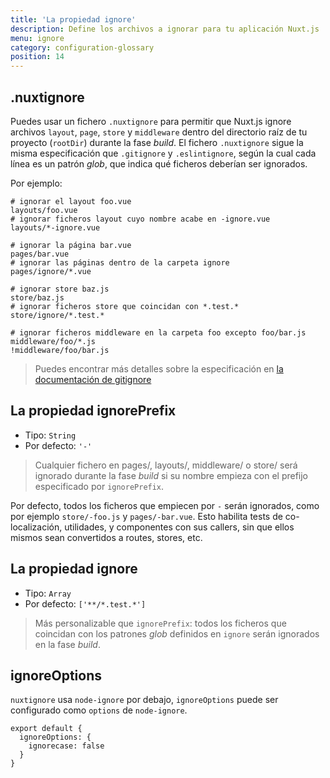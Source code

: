 ```yaml
---
title: 'La propiedad ignore'
description: Define los archivos a ignorar para tu aplicación Nuxt.js
menu: ignore
category: configuration-glossary
position: 14
---
```


## .nuxtignore

Puedes usar un fichero `.nuxtignore` para permitir que Nuxt.js ignore archivos `layout`, `page`, `store` y `middleware` dentro del directorio raíz de tu proyecto (`rootDir`) durante la fase _build_. El fichero `.nuxtignore` sigue la misma especificación que `.gitignore` y `.eslintignore`, según la cual cada línea es un patrón _glob_, que indica qué ficheros deberían ser ignorados.

Por ejemplo:

```
# ignorar el layout foo.vue
layouts/foo.vue
# ignorar ficheros layout cuyo nombre acabe en -ignore.vue
layouts/*-ignore.vue

# ignorar la página bar.vue
pages/bar.vue
# ignorar las páginas dentro de la carpeta ignore
pages/ignore/*.vue

# ignorar store baz.js
store/baz.js
# ignorar ficheros store que coincidan con *.test.*
store/ignore/*.test.*

# ignorar ficheros middleware en la carpeta foo excepto foo/bar.js
middleware/foo/*.js
!middleware/foo/bar.js
```

> Puedes encontrar más detalles sobre la especificación en [la documentación de gitignore](https://git-scm.com/docs/gitignore)

## La propiedad ignorePrefix

- Tipo: `String`
- Por defecto: `'-'`

> Cualquier fichero en pages/, layouts/, middleware/ o store/ será ignorado durante la fase _build_ si su nombre empieza con el prefijo especificado por `ignorePrefix`.

Por defecto, todos los ficheros que empiecen por `-` serán ignorados, como por ejemplo `store/-foo.js` y `pages/-bar.vue`. Esto habilita tests de co-localización, utilidades, y componentes con sus callers, sin que ellos mismos sean convertidos a routes, stores, etc.

## La propiedad ignore

- Tipo: `Array`
- Por defecto: `['**/*.test.*']`

> Más personalizable que `ignorePrefix`: todos los ficheros que coincidan con los patrones _glob_ definidos en `ignore` serán ignorados en la fase _build_.

## ignoreOptions

`nuxtignore` usa `node-ignore` por debajo, `ignoreOptions` puede ser configurado como `options` de `node-ignore`.

```js{}[nuxt.config.js]
export default {
  ignoreOptions: {
    ignorecase: false
  }
}
```
